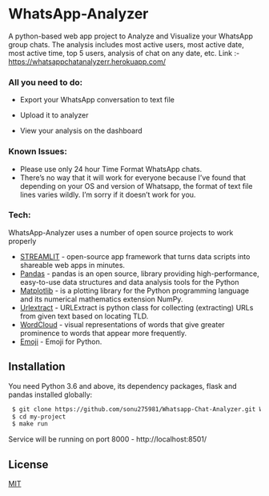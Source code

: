 
# WhatsApp-Analyzer

A python-based web app project to Analyze and Visualize your WhatsApp group chats. The analysis includes most active users, most active date, most active time, top 5 users, analysis of chat on any date, etc.
Link :- https://whatsappchatanalyzerr.herokuapp.com/ 

### All you need to do:

- Export your WhatsApp conversation to text file

- Upload it to analyzer

- View your analysis on the dashboard

### Known Issues:
- Please use only 24 hour Time Format WhatsApp chats.
- There’s no way that it will work for everyone because I’ve found that depending on your OS and version of Whatsapp, the format of text file lines varies wildly. I’m sorry if it doesn’t work for you.

### Tech:
WhatsApp-Analyzer uses a number of open source projects to work properly


 - [STREAMLIT](https://streamlit.io/) - open-source app framework that turns data scripts into shareable web apps in minutes.
 - [Pandas](https://pandas.pydata.org/) - pandas is an open source, library providing high-performance, easy-to-use data structures and data analysis tools for the Python
 - [Matplotlib](https://matplotlib.org/) - is a plotting library for the Python programming language and its numerical mathematics extension NumPy.
 - [Urlextract](https://urlextract.readthedocs.io/en/latest/urlextract.html) - URLExtract is python class for collecting (extracting) URLs from given text based on locating TLD.
 - [WordCloud](https://in.mathworks.com/help/textanalytics/ref/ldamodel.wordcloud.html) - visual representations of words that give greater prominence to words that appear more frequently.
- [Emoji](https://pypi.org/project/emoji/) - Emoji for Python.

  
## Installation

You need Python 3.6 and above, its dependency packages, flask and pandas installed globally:

```bash
 $ git clone https://github.com/sonu275981/Whatsapp-Chat-Analyzer.git Whatsapp-Chat-Analyzer
 $ cd my-project
 $ make run
```

Service will be running on port 8000 - http://localhost:8501/    
## License

[MIT](https://choosealicense.com/licenses/mit/)

  
